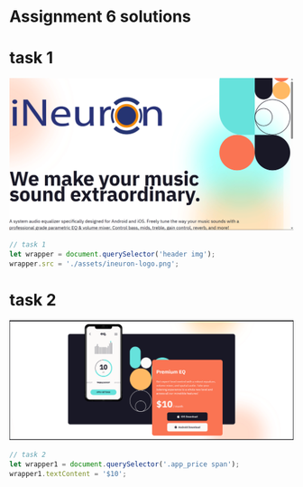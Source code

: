 # Assignment 6 solutions

# task 1

![](./06_DOM%20Project/Output%20images/Assignment%2010.png)

```javascript
// task 1
let wrapper = document.querySelector('header img');
wrapper.src = './assets/ineuron-logo.png';
```

# task 2

![](./06_DOM%20Project/Output%20images/Assignment%2011.png)

```javascript
// task 2
let wrapper1 = document.querySelector('.app_price span');
wrapper1.textContent = '$10';
```
